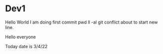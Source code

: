 # Dev1

Hello World
I am doing first commit
pwd
ll -al
git conflict
about to start new line.


Hello everyone

Today date is 3/4/22
